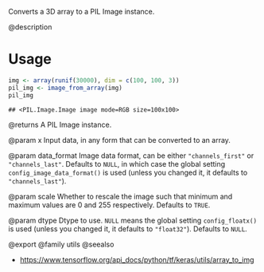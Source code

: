 Converts a 3D array to a PIL Image instance.

@description

# Usage

```r
img <- array(runif(30000), dim = c(100, 100, 3))
pil_img <- image_from_array(img)
pil_img
```

```
## <PIL.Image.Image image mode=RGB size=100x100>
```

@returns
    A PIL Image instance.

@param x
Input data, in any form that can be converted to an array.

@param data_format
Image data format, can be either `"channels_first"` or
`"channels_last"`. Defaults to `NULL`, in which case the global
setting `config_image_data_format()` is used (unless you
changed it, it defaults to `"channels_last"`).

@param scale
Whether to rescale the image such that minimum and maximum values
are 0 and 255 respectively. Defaults to `TRUE`.

@param dtype
Dtype to use. `NULL` means the global setting
`config_floatx()` is used (unless you changed it, it
defaults to `"float32"`). Defaults to `NULL`.

@export
@family utils
@seealso
+ <https://www.tensorflow.org/api_docs/python/tf/keras/utils/array_to_img>
